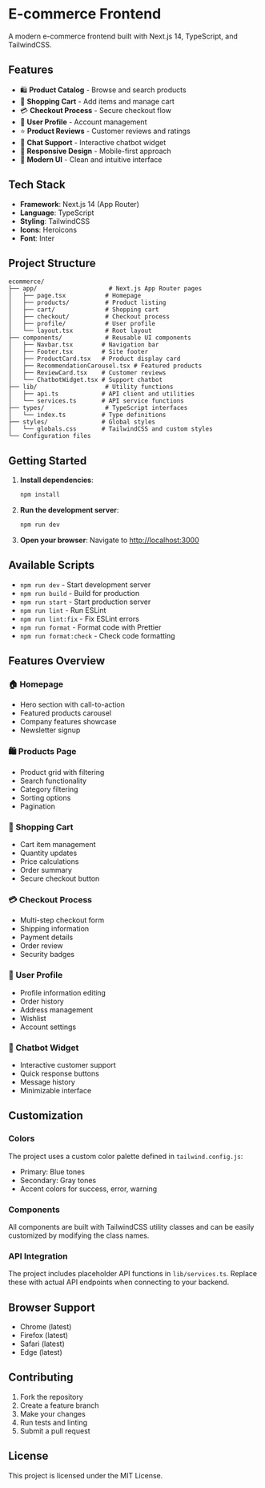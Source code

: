 # E-commerce Frontend

A modern e-commerce frontend built with Next.js 14, TypeScript, and TailwindCSS.

## Features

- 🛍️ **Product Catalog** - Browse and search products
- 🛒 **Shopping Cart** - Add items and manage cart
- 💳 **Checkout Process** - Secure checkout flow
- 👤 **User Profile** - Account management
- ⭐ **Product Reviews** - Customer reviews and ratings
- 🤖 **Chat Support** - Interactive chatbot widget
- 📱 **Responsive Design** - Mobile-first approach
- 🎨 **Modern UI** - Clean and intuitive interface

## Tech Stack

- **Framework**: Next.js 14 (App Router)
- **Language**: TypeScript
- **Styling**: TailwindCSS
- **Icons**: Heroicons
- **Font**: Inter

## Project Structure

```
ecommerce/
├── app/                    # Next.js App Router pages
│   ├── page.tsx           # Homepage
│   ├── products/          # Product listing
│   ├── cart/              # Shopping cart
│   ├── checkout/          # Checkout process
│   ├── profile/           # User profile
│   └── layout.tsx         # Root layout
├── components/            # Reusable UI components
│   ├── Navbar.tsx        # Navigation bar
│   ├── Footer.tsx        # Site footer
│   ├── ProductCard.tsx   # Product display card
│   ├── RecommendationCarousel.tsx # Featured products
│   ├── ReviewCard.tsx    # Customer reviews
│   └── ChatbotWidget.tsx # Support chatbot
├── lib/                   # Utility functions
│   ├── api.ts            # API client and utilities
│   └── services.ts       # API service functions
├── types/                 # TypeScript interfaces
│   └── index.ts          # Type definitions
├── styles/               # Global styles
│   └── globals.css       # TailwindCSS and custom styles
└── Configuration files
```

## Getting Started

1. **Install dependencies**:
   ```bash
   npm install
   ```

2. **Run the development server**:
   ```bash
   npm run dev
   ```

3. **Open your browser**:
   Navigate to [http://localhost:3000](http://localhost:3000)

## Available Scripts

- `npm run dev` - Start development server
- `npm run build` - Build for production
- `npm run start` - Start production server
- `npm run lint` - Run ESLint
- `npm run lint:fix` - Fix ESLint errors
- `npm run format` - Format code with Prettier
- `npm run format:check` - Check code formatting

## Features Overview

### 🏠 Homepage
- Hero section with call-to-action
- Featured products carousel
- Company features showcase
- Newsletter signup

### 🛍️ Products Page
- Product grid with filtering
- Search functionality
- Category filtering
- Sorting options
- Pagination

### 🛒 Shopping Cart
- Cart item management
- Quantity updates
- Price calculations
- Order summary
- Secure checkout button

### 💳 Checkout Process
- Multi-step checkout form
- Shipping information
- Payment details
- Order review
- Security badges

### 👤 User Profile
- Profile information editing
- Order history
- Address management
- Wishlist
- Account settings

### 🤖 Chatbot Widget
- Interactive customer support
- Quick response buttons
- Message history
- Minimizable interface

## Customization

### Colors
The project uses a custom color palette defined in `tailwind.config.js`:
- Primary: Blue tones
- Secondary: Gray tones
- Accent colors for success, error, warning

### Components
All components are built with TailwindCSS utility classes and can be easily customized by modifying the class names.

### API Integration
The project includes placeholder API functions in `lib/services.ts`. Replace these with actual API endpoints when connecting to your backend.

## Browser Support

- Chrome (latest)
- Firefox (latest)
- Safari (latest)
- Edge (latest)

## Contributing

1. Fork the repository
2. Create a feature branch
3. Make your changes
4. Run tests and linting
5. Submit a pull request

## License

This project is licensed under the MIT License.

